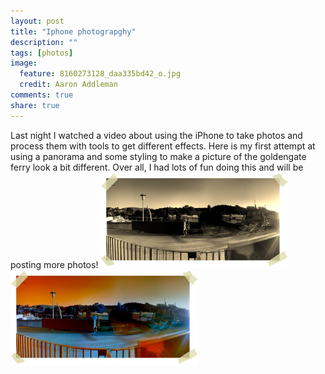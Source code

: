 ```yaml
---
layout: post
title: "Iphone photograpghy"
description: ""
tags: [photos]
image:
  feature: 8160273128_daa335bd42_o.jpg
  credit: Aaron Addleman
comments: true
share: true
---
```



<p>Last night I watched a video about using the iPhone to take photos and process them with tools to get different effects. Here is my first attempt at using a panorama and some styling to make a picture of the goldengate ferry look a bit different. Over all, I had lots of fun doing this and will be posting more photos!
<a href="/assets/files/l_1548_792_BE295918-2ACF-4C5B-B129-6BF2F7AF97A0.jpeg"><img class="alignnone size-full wp-image-364" src="/assets/files/l_1548_792_BE295918-2ACF-4C5B-B129-6BF2F7AF97A0.jpeg" alt="" width="300" height="153" href="/assets/files/l_1548_792_BE295918-2ACF-4C5B-B129-6BF2F7AF97A0.jpeg"></a>
<a href="/assets/files/l_1280_655_F4F20194-531D-4552-984B-D6595BC9A03A.jpeg"><img class="alignnone size-full wp-image-364" src="/assets/files/l_1280_655_F4F20194-531D-4552-984B-D6595BC9A03A.jpeg" alt="" width="300" height="153" href="/assets/files/l_1280_655_F4F20194-531D-4552-984B-D6595BC9A03A.jpeg"></a></p>
